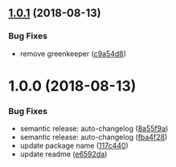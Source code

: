 ## [1.0.1](https://github.com/mike-works/ember-fundamentals/compare/v1.0.0...v1.0.1) (2018-08-13)


### Bug Fixes

* remove greenkeeper ([c9a54d8](https://github.com/mike-works/ember-fundamentals/commit/c9a54d8))

# 1.0.0 (2018-08-13)


### Bug Fixes

* semantic release: auto-changelog ([8a55f9a](https://github.com/mike-works/ember-fundamentals/commit/8a55f9a))
* semantic release: auto-changelog ([fba4f28](https://github.com/mike-works/ember-fundamentals/commit/fba4f28))
* update package name ([117c440](https://github.com/mike-works/ember-fundamentals/commit/117c440))
* update readme ([e6592da](https://github.com/mike-works/ember-fundamentals/commit/e6592da))
